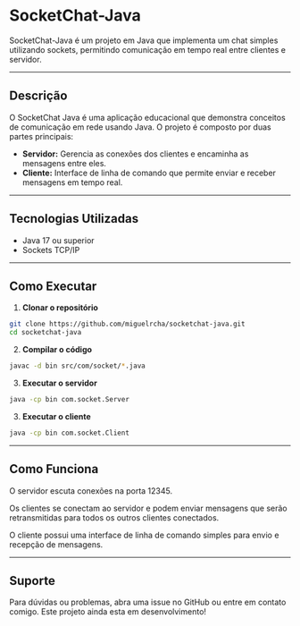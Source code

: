 # SocketChat-Java

SocketChat-Java é um projeto em Java que implementa um chat simples utilizando sockets, permitindo comunicação em tempo real entre clientes e servidor.

---

## Descrição

O SocketChat Java é uma aplicação educacional que demonstra conceitos de comunicação em rede usando Java. O projeto é composto por duas partes principais:

- **Servidor:** Gerencia as conexões dos clientes e encaminha as mensagens entre eles.  
- **Cliente:** Interface de linha de comando que permite enviar e receber mensagens em tempo real.

---

## Tecnologias Utilizadas

- Java 17 ou superior  
- Sockets TCP/IP  

---

## Como Executar

1. **Clonar o repositório**  
```bash
git clone https://github.com/miguelrcha/socketchat-java.git
cd socketchat-java
```
2. **Compilar o código**
```bash
javac -d bin src/com/socket/*.java
```

3. **Executar o servidor**
```bash
java -cp bin com.socket.Server
```
3. **Executar o cliente**
```bash
java -cp bin com.socket.Client
```

---

## Como Funciona

O servidor escuta conexões na porta 12345.

Os clientes se conectam ao servidor e podem enviar mensagens que serão retransmitidas para todos os outros clientes conectados.

O cliente possui uma interface de linha de comando simples para envio e recepção de mensagens.

---

## Suporte

Para dúvidas ou problemas, abra uma issue no GitHub ou entre em contato comigo. Este projeto ainda esta em desenvolvimento!